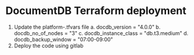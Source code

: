# DocumentDB Terraform deployment

1. Update the platform-<env>.tfvars file 
    a. docdb_version                    = "4.0.0"
    b. docdb_no_of_nodes                = "3"
    c. docdb_instance_class             = "db.t3.medium"
    d. docdb_backup_window              = "07:00-09:00"
2. Deploy the code using gitlab
